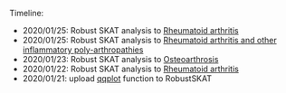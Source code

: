 Timeline:

* 2020/01/25: Robust SKAT analysis to [Rheumatoid arthritis](extdata/Gout/)
* 2020/01/25: Robust SKAT analysis to [Rheumatoid arthritis and other inflammatory poly-arthropathies](extdata/RA-IPA/)
* 2020/01/23: Robust SKAT analysis to [Osteoarthrosis](extdata/OA/)
* 2020/01/22: Robust SKAT analysis to [Rheumatoid arthritis](extdata/RA/)
* 2020/01/21: upload [qqplot](./R/qqplot.R) function to RobustSKAT
